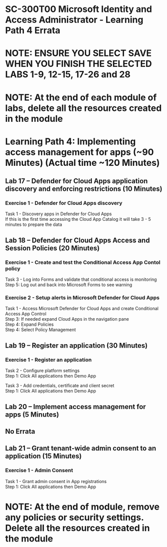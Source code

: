 # SC-300T00 Microsoft Identity and Access Administrator - Learning Path 4 Errata

# NOTE: ENSURE YOU SELECT SAVE WHEN YOU FINISH THE SELECTED LABS 1-9, 12-15, 17-26 and 28

# NOTE:  At the end of each module of labs, delete all the resources created in the module

# Learning Path 4: Implementing access management for apps (~90 Minutes) (Actual time ~120 Minutes)

## Lab 17 – Defender for Cloud Apps application discovery and enforcing restrictions (10 Minutes)

### Exercise 1 - Defender for Cloud Apps discovery<br>

Task 1 - Discovery apps in Defender for Cloud Apps<br>
If this is the first time accessing the Cloud App Catalog it will take 3 - 5 minutes to prepare the data <br>

## Lab 18 – Defender for Cloud Apps Access and Session Policies (20 Minutes)

### Exercise 1 - Create and test the Conditional Access App Contol policy

Task 3 - Log into Forms and validate that conditional access is monitoring<br>
Step 5: Log out and back into Microsoft Forms to see warning <br>

### Exercise 2 - Setup alerts in Microsoft Defender for Cloud Apps

Task 1 - Access Microsoft Defender for Cloud Apps and create Conditional Access App Control<br>
Step 3: If needed expand Cloud Apps in the navigation pane<br>
Step 4: Expand Policies <br>
Step 4: Select Policy Management<br>

## Lab 19 – Register an application (30 Minutes)

### Exercise 1 - Register an application

Task 2 - Configure platform settings<br>
Step 1: Click All applications then Demo App <br>

Task 3 - Add credentials, certificate and client secret <br>
Step 1: Click All applications then Demo App <br>

## Lab 20 – Implement access management for apps (5 Minutes)

## No Errata

## Lab 21 – Grant tenant-wide admin consent to an application (15 Minutes)

### Exercise 1 - Admin Consent

Task 1 - Grant admin consent in App registrations <br>
Step 1: Click All applications then Demo App <br>

# NOTE:  At the end of module, remove any policies or security settings.  Delete all the resources created in the module
